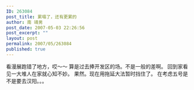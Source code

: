 ```yaml
---
ID: 263084
post_title: 累塌了，还有更累的
author: 南 靖男
post_date: 2007-05-03 22:26:56
post_excerpt: ""
layout: post
permalink: 2007/05/263084
published: true
---
```

看漫展跑错了地方，哎～～
算是过去捧开发区的场。不是一般的差啊。
回到家看见一大堆人在家就心知不妙。
果然。现在用拖延大法暂时挡住了。
在考虑五号是不是要去汉阳。。。